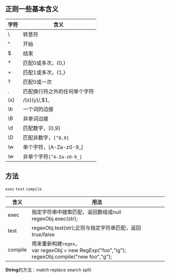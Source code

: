 ## 正则一些基本含义

| 字符 | 含义                         |
| ---- | ---------------------------- |
| \    | 转意符                       |
| ^    | 开始                         |
| $    | 结束                         |
| *    | 匹配0或多次，{0,}            |
| +    | 匹配1或多次，{1,}            |
| ?    | 匹配0或一次                  |
| .    | 匹配换行符之外的任何单个字符 |
| (x)  | /(x)(y)/,$1,                 |
| \b   | 一个词的边接                 |
| \B   | 非单词边接                   |
| \d   | 匹配数字，[0,9]              |
| \D   | 匹配非数字，`[^0,9]`         |
| \w   | 单个字符，[A-Za-z0-9_]       |
| \w   | 非单个字符`[^A-Za-z0-9_]`    |

## 方法

`exec`  `test` `compile`

| 含义    | 用法                                                         |
| ------- | ------------------------------------------------------------ |
| exec    | 指定字符串中搜索匹配，返回数组或null<br />regexObj.exec(str); |
| test    | regexObj.test(str);正则与指定字符串匹配，返回true/false      |
| compile | 用来重新构建`regex`，<br />var regexObj = new RegExp("foo","ig");<br />regexObj.compile("new foo","g"); |

**String**的方法：match replace search split
